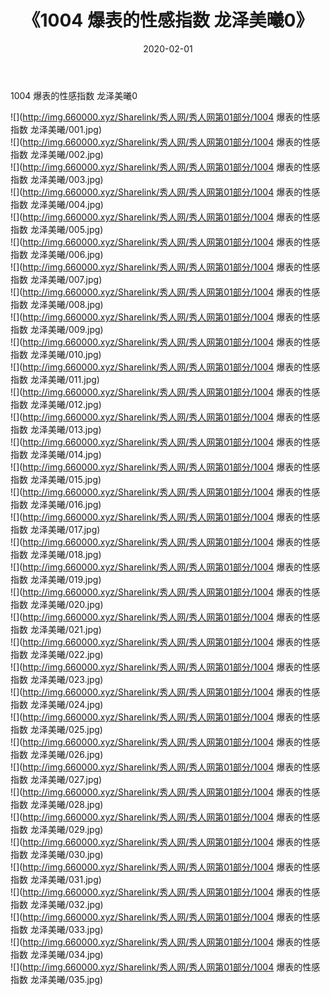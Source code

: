 ﻿---
layout: post
title:  《1004 爆表的性感指数 龙泽美曦0》
date:   2020-02-01
img: http://img.660000.xyz/Sharelink/秀人网/秀人网第01部分/1004 爆表的性感指数 龙泽美曦0/000.jpg
categories: [美女, 清纯, 唯美]
---

1004 爆表的性感指数 龙泽美曦0

  ![](http://img.660000.xyz/Sharelink/秀人网/秀人网第01部分/1004 爆表的性感指数 龙泽美曦/001.jpg) <br> ![](http://img.660000.xyz/Sharelink/秀人网/秀人网第01部分/1004 爆表的性感指数 龙泽美曦/002.jpg) <br> ![](http://img.660000.xyz/Sharelink/秀人网/秀人网第01部分/1004 爆表的性感指数 龙泽美曦/003.jpg) <br> ![](http://img.660000.xyz/Sharelink/秀人网/秀人网第01部分/1004 爆表的性感指数 龙泽美曦/004.jpg) <br> ![](http://img.660000.xyz/Sharelink/秀人网/秀人网第01部分/1004 爆表的性感指数 龙泽美曦/005.jpg) <br> ![](http://img.660000.xyz/Sharelink/秀人网/秀人网第01部分/1004 爆表的性感指数 龙泽美曦/006.jpg) <br> ![](http://img.660000.xyz/Sharelink/秀人网/秀人网第01部分/1004 爆表的性感指数 龙泽美曦/007.jpg) <br> ![](http://img.660000.xyz/Sharelink/秀人网/秀人网第01部分/1004 爆表的性感指数 龙泽美曦/008.jpg) <br> ![](http://img.660000.xyz/Sharelink/秀人网/秀人网第01部分/1004 爆表的性感指数 龙泽美曦/009.jpg) <br> ![](http://img.660000.xyz/Sharelink/秀人网/秀人网第01部分/1004 爆表的性感指数 龙泽美曦/010.jpg) <br> ![](http://img.660000.xyz/Sharelink/秀人网/秀人网第01部分/1004 爆表的性感指数 龙泽美曦/011.jpg) <br> ![](http://img.660000.xyz/Sharelink/秀人网/秀人网第01部分/1004 爆表的性感指数 龙泽美曦/012.jpg) <br> ![](http://img.660000.xyz/Sharelink/秀人网/秀人网第01部分/1004 爆表的性感指数 龙泽美曦/013.jpg) <br> ![](http://img.660000.xyz/Sharelink/秀人网/秀人网第01部分/1004 爆表的性感指数 龙泽美曦/014.jpg) <br> ![](http://img.660000.xyz/Sharelink/秀人网/秀人网第01部分/1004 爆表的性感指数 龙泽美曦/015.jpg) <br> ![](http://img.660000.xyz/Sharelink/秀人网/秀人网第01部分/1004 爆表的性感指数 龙泽美曦/016.jpg) <br> ![](http://img.660000.xyz/Sharelink/秀人网/秀人网第01部分/1004 爆表的性感指数 龙泽美曦/017.jpg) <br> ![](http://img.660000.xyz/Sharelink/秀人网/秀人网第01部分/1004 爆表的性感指数 龙泽美曦/018.jpg) <br> ![](http://img.660000.xyz/Sharelink/秀人网/秀人网第01部分/1004 爆表的性感指数 龙泽美曦/019.jpg) <br> ![](http://img.660000.xyz/Sharelink/秀人网/秀人网第01部分/1004 爆表的性感指数 龙泽美曦/020.jpg) <br> ![](http://img.660000.xyz/Sharelink/秀人网/秀人网第01部分/1004 爆表的性感指数 龙泽美曦/021.jpg) <br> ![](http://img.660000.xyz/Sharelink/秀人网/秀人网第01部分/1004 爆表的性感指数 龙泽美曦/022.jpg) <br> ![](http://img.660000.xyz/Sharelink/秀人网/秀人网第01部分/1004 爆表的性感指数 龙泽美曦/023.jpg) <br> ![](http://img.660000.xyz/Sharelink/秀人网/秀人网第01部分/1004 爆表的性感指数 龙泽美曦/024.jpg) <br> ![](http://img.660000.xyz/Sharelink/秀人网/秀人网第01部分/1004 爆表的性感指数 龙泽美曦/025.jpg) <br> ![](http://img.660000.xyz/Sharelink/秀人网/秀人网第01部分/1004 爆表的性感指数 龙泽美曦/026.jpg) <br> ![](http://img.660000.xyz/Sharelink/秀人网/秀人网第01部分/1004 爆表的性感指数 龙泽美曦/027.jpg) <br> ![](http://img.660000.xyz/Sharelink/秀人网/秀人网第01部分/1004 爆表的性感指数 龙泽美曦/028.jpg) <br> ![](http://img.660000.xyz/Sharelink/秀人网/秀人网第01部分/1004 爆表的性感指数 龙泽美曦/029.jpg) <br> ![](http://img.660000.xyz/Sharelink/秀人网/秀人网第01部分/1004 爆表的性感指数 龙泽美曦/030.jpg) <br> ![](http://img.660000.xyz/Sharelink/秀人网/秀人网第01部分/1004 爆表的性感指数 龙泽美曦/031.jpg) <br> ![](http://img.660000.xyz/Sharelink/秀人网/秀人网第01部分/1004 爆表的性感指数 龙泽美曦/032.jpg) <br> ![](http://img.660000.xyz/Sharelink/秀人网/秀人网第01部分/1004 爆表的性感指数 龙泽美曦/033.jpg) <br> ![](http://img.660000.xyz/Sharelink/秀人网/秀人网第01部分/1004 爆表的性感指数 龙泽美曦/034.jpg) <br> ![](http://img.660000.xyz/Sharelink/秀人网/秀人网第01部分/1004 爆表的性感指数 龙泽美曦/035.jpg) <br>